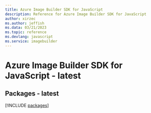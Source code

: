 ```yaml
---
title: Azure Image Builder SDK for JavaScript
description: Reference for Azure Image Builder SDK for JavaScript
author: xirzec
ms.author: jeffish
ms.data: 03/21/2023
ms.topic: reference
ms.devlang: javascript
ms.service: imagebuilder
---
```

# Azure Image Builder SDK for JavaScript - latest
## Packages - latest
[!INCLUDE [packages](image-builder-index.md)]